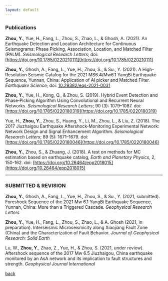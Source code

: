 ```yaml
---
layout: default
---
```

### Publications

**Zhou, Y.**, Yue, H., Fang, L., Zhou, S., Zhao, L., & Ghosh, A. (2021). An Earthquake Detection and Location Architecture for Continuous Seismograms: Phase Picking, Association, Location, and Matched Filter (PALM). *Seismological Research Letters*; doi: [https://doi.org/10.1785/0220210111](https://doi.org/10.1785/0220210111)

**Zhou, Y.**, Ghosh, A., Fang, L., Yue, H., Zhou, S., & Su., Y. (2021). A High-Resolution Seismic Catalog for the 2021 MS6.4/Mw6.1 YangBi Earthquake Sequence, Yunnan, China: Application of AI picker and Matched Filter. *Earthquake Science*; doi: [10.29382/eqs-2021-0031](https://doi.org/10.29382/eqs-2021-0031)

**Zhou, Y.**, Yue, H., Kong, Q., & Zhou, S. (2019). Hybrid Event Detection and Phase‐Picking Algorithm Using Convolutional and Recurrent Neural Networks. *Seismological Research Letters*; 90 (3): 1079–1087. doi: [https://doi.org/10.1785/0220180319](https://doi.org/10.1785/0220180319) 

Yue, H., **Zhou, Y.**, Zhou, S., Huang, Y., Li, M., Zhou, L., & Liu, Z. (2018). The 2017 Jiuzhaigou Earthquake Aftershock‐Monitoring Experimental Network: Network Design and Signal Enhancement Algorithm. *Seismological Research Letters*; 89 (5): 1671–1679. doi: [https://doi.org/10.1785/0220180046](https://doi.org/10.1785/0220180046) 

**Zhou, Y.**, Zhou, S., & Zhuang, J. (2018). A test on methods for MC estimation based on earthquake catalog, *Earth and Planetary Physics*, 2, 150-162. doi: [https://doi.org/10.26464/epp2018015](https://doi.org/10.26464/epp2018015)

* * *
### SUBMITTED & REVISION

**Zhou, Y.**, Ghosh, A., Fang, L., Yue, H., Zhou, S., & Su., Y. (2021, submitted). Foreshock Sequence of the 2021 Mw 6.1 YangBi Earthquake Sequence, Yunnan, China: More than a Triggered Cascade. *Geophysical Research Letters* 

**Zhou, Y.**, Yue, H., Fang, L., Zhou, S., Zhao, L., & A. Ghosh (2021, in preparation). Interseismic Microseismicity along Xiaojiang Fault Zone (China) and the Characterization of Fault Behavior. *Journal of Geophysical Research: Solid Earth*

Lu, W., **Zhou, Y.**, Zhao, Z., Yue, H., & Zhou, S. (2021, under review). Aftershock sequence of the 2017 Mw 6.5 Jiuzhaigou, China earthquake monitored by an AsA network and its implication to fault structures and strength. *Geophysical Journal International*


[back](./)